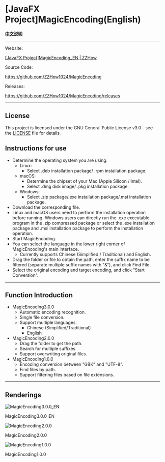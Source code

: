 # [JavaFX Project]**MagicEncoding**(English)

[**中文说明**](README_ZH.md)

---

Website:

[[JavaFX Project]MagicEncoding_EN | ZZHow](https://www.zzhow.com/MagicEncodingEN)

Source Code:

https://github.com/ZZHow1024/MagicEncoding

Releases:

https://github.com/ZZHow1024/MagicEncoding/releases

---

## License

This project is licensed under the GNU General Public License v3.0 - see the [LICENSE](LICENSE) file for details.

## **Instructions for use**

- Determine the operating system you are using.
    - Linux:
        - Select .deb installation package/ .rpm installation package.
    - macOS:
        - Determine the chipset of your Mac (Apple Silicon / Intel).
        - Select .dmg disk image/ .pkg installation package.
    - Windows:
        - Select .zip package/.exe installation package/.msi installation package.
- Download the corresponding file.
- Linux and macOS users need to perform the installation operation before running. Windows users can directly run the .exe executable program in the .zip compressed package or select the .exe installation package and .msi installation package to perform the installation operation.
- Start MagicEncoding.
- You can select the language in the lower right corner of MagicEncoding's main interface.
    - Currently supports Chinese (Simplified / Traditional) and English.
- Drag the folder or file to obtain the path, enter the suffix name to be filtered (separate multiple suffix names with "&"), and click Find File.
- Select the original encoding and target encoding, and click "Start Conversion".

---

## Function Introduction

- MagicEncoding3.0.0
    - Automatic encoding recognition.
    - Single file conversion.
    - Support multiple languages.
        - Chinese (Simplified/Traditional)
        - English
- MagicEncoding2.0.0
    - Drag the folder to get the path.
    - Search for multiple suffixes.
    - Support overwriting original files.
- MagicEncoding1.0.0
    - Encoding conversion between "GBK" and "UTF-8”.
    - Find files by path.
    - Support filtering files based on file extensions.

---

## **Renderings**

![MagicEncoding3.0.0_EN](https://www.notion.so/image/https%3A%2F%2Fprod-files-secure.s3.us-west-2.amazonaws.com%2F4b165318-6383-451c-8845-110b786c9f0a%2Fa48f9fb0-5ca9-4b3e-aa65-5c0b9b8f53a4%2FMagicEncoding3.0.0_EN.png?table=block&id=e473a771-1ea7-42ab-9cc2-b124f8610072&t=e473a771-1ea7-42ab-9cc2-b124f8610072&width=1624&cache=v2)

MagicEncoding3.0.0_EN

![MagicEncoding2.0.0](https://www.notion.so/image/https%3A%2F%2Fprod-files-secure.s3.us-west-2.amazonaws.com%2F4b165318-6383-451c-8845-110b786c9f0a%2Fbf42de01-57d9-4f5d-bb7c-3490b0db7ee1%2FMagicEncoding2.0.0.png?table=block&id=7ce8da63-3633-47ff-848c-94492101089c&t=7ce8da63-3633-47ff-848c-94492101089c&width=1624&cache=v2)

MagicEncoding2.0.0

![MagicEncoding1.0.0](https://www.notion.so/image/https%3A%2F%2Fprod-files-secure.s3.us-west-2.amazonaws.com%2F4b165318-6383-451c-8845-110b786c9f0a%2Fa91b3a7d-672f-4ea2-b167-4657fef038dc%2FMagicEncoding1.0.0.png?table=block&id=ed5e4ef9-7816-4961-9740-d423c5681168&t=ed5e4ef9-7816-4961-9740-d423c5681168&width=1624&cache=v2)

MagicEncoding1.0.0
